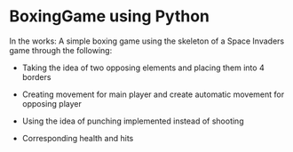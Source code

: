 # BoxingGame using Python

In the works: A simple boxing game using the skeleton of a Space Invaders game through the following:

- Taking the idea of two opposing elements and placing them into 4 borders

- Creating movement for main player and create automatic movement for opposing player

- Using the idea of punching implemented instead of shooting

- Corresponding health and hits
